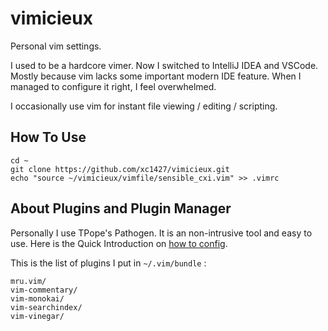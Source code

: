 # vimicieux
Personal vim settings.

I used to be a hardcore vimer. Now I switched to IntelliJ IDEA and VSCode. Mostly because vim lacks some important modern IDE feature. When I managed to configure it right, I feel overwhelmed. 

I occasionally use vim for instant file viewing / editing / scripting. 

## How To Use

```shell
cd ~
git clone https://github.com/xc1427/vimicieux.git
echo "source ~/vimicieux/vimfile/sensible_cxi.vim" >> .vimrc
```



## About Plugins and Plugin Manager

Personally I use TPope's Pathogen. It is an non-intrusive tool and easy to use. Here is the Quick Introduction on [how to config](<https://github.com/tpope/vim-pathogen#installation>). 

This is the list of plugins I put in `~/.vim/bundle` :

```
mru.vim/
vim-commentary/
vim-monokai/
vim-searchindex/
vim-vinegar/
```

